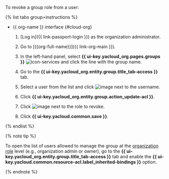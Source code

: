 
To revoke a group role from a user:

{% list tabs group=instructions %}

- {{ org-name }} interface {#cloud-org}

   1. [Log in]({{ link-passport-login }}) as the organization administrator.

   1. Go to [{{org-full-name}}]({{ link-org-main }}).

   1. In the left-hand panel, select **{{ ui-key.yacloud_org.pages.groups }}** ![icon-services](../../_assets/console-icons/persons.svg) and click the line with the group name.

   1. Go to the **{{ ui-key.yacloud_org.entity.group.title_tab-access }}** tab.

   1. Select a user from the list and click ![image](../../_assets/console-icons/ellipsis.svg) next to the username.

   1. Click **{{ ui-key.yacloud_org.entity.group.action_update-acl }}**.

   1. Click ![image](../../_assets/console-icons/xmark.svg) next to the role to revoke.

   1. Click **{{ ui-key.yacloud.common.save }}**.

{% endlist %}

{% note tip %}

To open the list of users allowed to manage the group at the [organization role](../../organization/security/index.md) level (e.g., organization admin or owner), go to the **{{ ui-key.yacloud_org.entity.group.title_tab-access }}** tab and enable the **{{ ui-key.yacloud.common.resource-acl.label_inherited-bindings }}** option.

{% endnote %}
